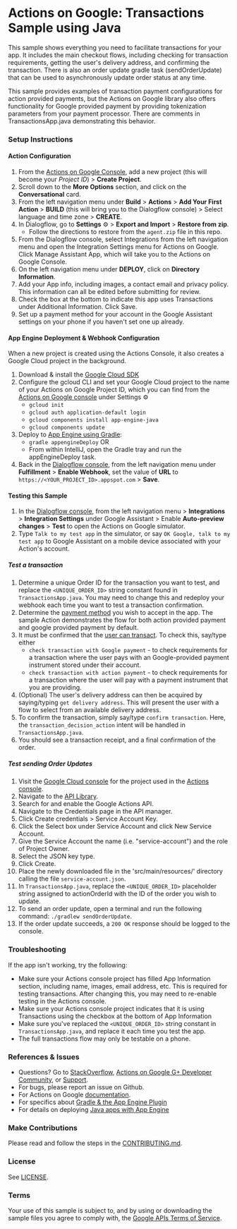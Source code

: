 # Actions on Google: Transactions Sample using Java

This sample shows everything you need to facilitate transactions for your app. It includes the main checkout flows, including checking for transaction requirements, getting the user's delivery address, and confirming the transaction. There is also an order update gradle task (sendOrderUpdate) that can be used to asynchronously update order status at any time.

This sample provides examples of transaction payment configurations for action provided payments, but the Actions on Google library also offers functionality for Google provided payment by providing tokenization parameters from your payment processor. There are comments in TransactionsApp.java demonstrating this behavior.

### Setup Instructions

#### Action Configuration
1. From the [Actions on Google Console](https://console.actions.google.com/), add a new project (this will become your *Project ID*) > **Create Project**.
1. Scroll down to the **More Options** section, and click on the **Conversational** card.
1. From the left navigation menu under **Build** > **Actions** > **Add Your First Action** > **BUILD** (this will bring you to the Dialogflow console) > Select language and time zone > **CREATE**.
1. In Dialogflow, go to **Settings** ⚙ > **Export and Import** > **Restore from zip**.
   + Follow the directions to restore from the `agent.zip` file in this repo.
1. From the Dialogflow console, select Integrations from the left navigation menu and open the Integration Settings menu for Actions on Google. Click Manage Assistant App, which will take you to the Actions on Google Console.
1. On the left navigation menu under **DEPLOY**, click on **Directory Information**.
1. Add your App info, including images, a contact email and privacy policy. This information can all be edited before submitting for review.
1. Check the box at the bottom to indicate this app uses Transactions under Additional Information. Click Save.
1. Set up a payment method for your account in the Google Assistant settings on your phone if you haven't set one up already.

#### App Engine Deployment & Webhook Configuration
When a new project is created using the Actions Console, it also creates a Google Cloud project in the background.

1. Download & install the [Google Cloud SDK](https://cloud.google.com/sdk/docs/)
1. Configure the gcloud CLI and set your Google Cloud project to the name of your Actions on Google Project ID, which you can find from the [Actions on Google console](https://console.actions.google.com/) under Settings ⚙
   + `gcloud init`
   + `gcloud auth application-default login`
   + `gcloud components install app-engine-java`
   + `gcloud components update`
1. Deploy to [App Engine using Gradle](https://cloud.google.com/appengine/docs/flexible/java/using-gradle):
   + `gradle appengineDeploy` OR
   +  From within IntelliJ, open the Gradle tray and run the appEngineDeploy task.
1. Back in the [Dialogflow console](https://console.dialogflow.com), from the left navigation menu under **Fulfillment** > **Enable Webhook**, set the value of **URL** to `https://<YOUR_PROJECT_ID>.appspot.com` > **Save**.

#### Testing this Sample
1. In the [Dialogflow console](https://console.dialogflow.com), from the left navigation menu > **Integrations** > **Integration Settings** under Google Assistant > Enable **Auto-preview changes** >  **Test** to open the Actions on Google simulator.
1. Type `Talk to my test app` in the simulator, or say `OK Google, talk to my test app` to Google Assistant on a mobile device associated with your Action's account.

##### Test a transaction

1. Determine a unique Order ID for the transaction you want to test, and
replace the `<UNIQUE_ORDER_ID>` string constant found in `TransactionsApp.java`. You may
need to change this and redeploy your webhook each time you want to test a transaction
confirmation.
1. Determine the [payment method](https://developers.google.com/actions/transactions/dev-guide#choose_a_payment_method)
you wish to accept in the app. The sample Action demonstrates the flow for both action provided payment and google provided payment by default.
1. It must be confirmed that the [user can transact](https://developers.google.com/actions/transactions/dev-guide#check_for_transaction_requirements).
To check this, say/type either
      * `check transaction with Google payment` - to check requirements for a transaction where
      the user pays with an Google-provided payment instrument stored under their account.
      * `check transaction with action payment` - to check requirements for a transaction where
      the user will pay with a payment instrument that you are providing.
1. (Optional) The user's delivery address can then be acquired by saying/typing
`get delivery address`. This will present the user with a flow to select from
an available delivery address.
5. To confirm the transaction, simply say/type `confirm transaction`. Here, the
`transaction_decision_action` intent will be handled in `TransactionsApp.java`.
6. You should see a transaction receipt, and a final confirmation of the order.

##### Test sending Order Updates

1. Visit the [Google Cloud console](https://console.cloud.google.com/) for the project used in the [Actions console](https://console.actions.google.com).
1. Navigate to the [API Library](https://console.cloud.google.com/apis/library).
1. Search for and enable the Google Actions API.
1. Navigate to the Credentials page in the API manager.
1. Click Create credentials > Service Account Key.
1. Click the Select box under Service Account and click New Service Account.
1. Give the Service Account the name (i.e. "service-account") and the role of Project Owner.
1. Select the JSON key type.
1. Click Create.
1. Place the newly downloaded file in the 'src/main/resources/' directory calling the file `service-account.json`.
1. In `TransactionsApp.java`, replace the `<UNIQUE_ORDER_ID>` placeholder string assigned to actionOrderId with the ID of the order you wish to update.
1. To send an order update, open a terminal and run the following command: `./gradlew sendOrderUpdate`.
1. If the order update succeeds, a `200 OK` response should be logged to the console.

### Troubleshooting

If the app isn't working, try the following:
* Make sure your Actions console project has filled App Information section,
including name, images, email address, etc. This is required for testing transactions.
After changing this, you may need to re-enable testing in the Actions console.
* Make sure your Actions console project indicates that it is using Transactions
using the checkbox at the bottom of App Information
* Make sure you've replaced the `<UNIQUE_ORDER_ID>` string constant in `TransactionsApp.java`,  and replace it
each time you test the app.
* The full transactions flow may only be testable on a phone.

### References & Issues
+ Questions? Go to [StackOverflow](https://stackoverflow.com/questions/tagged/actions-on-google), [Actions on Google G+ Developer Community](https://g.co/actionsdev), or [Support](https://developers.google.com/actions/support/).
+ For bugs, please report an issue on Github.
+ For Actions on Google [documentation](https://developers.google.com/actions/).
+ For specifics about [Gradle & the App Engine Plugin](https://cloud.google.com/appengine/docs/flexible/java/using-gradle)
+ For details on deploying [Java apps with App Engine](https://cloud.google.com/appengine/docs/standard/java/quickstart)

### Make Contributions
Please read and follow the steps in the [CONTRIBUTING.md](CONTRIBUTING.md).

### License
See [LICENSE](LICENSE).

### Terms
Your use of this sample is subject to, and by using or downloading the sample files you agree to comply with, the [Google APIs Terms of Service](https://developers.google.com/terms/).

